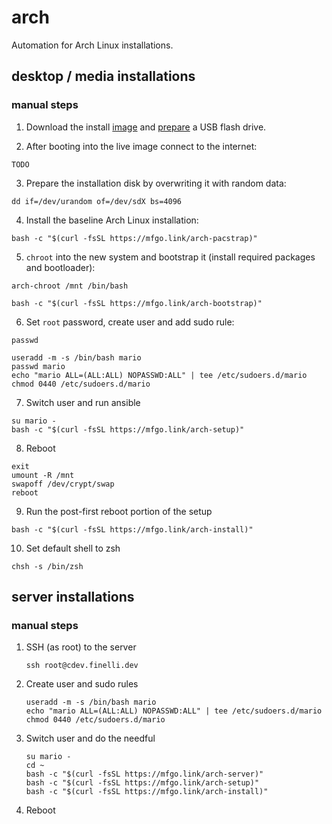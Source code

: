 # arch

Automation for Arch Linux installations.

## desktop / media installations

### manual steps

1. Download the install [image](https://www.archlinux.org/download/) and
[prepare](https://wiki.archlinux.org/index.php/USB_flash_installation_medium)
a USB flash drive.

2. After booting into the live image connect to the internet:

```
TODO
```

3. Prepare the installation disk by overwriting it with random data:

```shell
dd if=/dev/urandom of=/dev/sdX bs=4096
```

4. Install the baseline Arch Linux installation:

```shell
bash -c "$(curl -fsSL https://mfgo.link/arch-pacstrap)"
```

5. `chroot` into the new system and bootstrap it (install required packages
and bootloader):

```shell
arch-chroot /mnt /bin/bash
```

```shell
bash -c "$(curl -fsSL https://mfgo.link/arch-bootstrap)"
```

6. Set `root` password, create user and add sudo rule:

```shell
passwd
```

```shell
useradd -m -s /bin/bash mario
passwd mario
echo "mario ALL=(ALL:ALL) NOPASSWD:ALL" | tee /etc/sudoers.d/mario
chmod 0440 /etc/sudoers.d/mario
```

7. Switch user and run ansible

```shell
su mario -
bash -c "$(curl -fsSL https://mfgo.link/arch-setup)"
```

8. Reboot

```shell
exit
umount -R /mnt
swapoff /dev/crypt/swap
reboot
```

9. Run the post-first reboot portion of the setup

```shell
bash -c "$(curl -fsSL https://mfgo.link/arch-install)"
```

10. Set default shell to zsh

```shell
chsh -s /bin/zsh
```

## server installations

### manual steps

1. SSH (as root) to the server

   ```shell
   ssh root@cdev.finelli.dev
   ```

2. Create user and sudo rules

   ```shell
   useradd -m -s /bin/bash mario
   echo "mario ALL=(ALL:ALL) NOPASSWD:ALL" | tee /etc/sudoers.d/mario
   chmod 0440 /etc/sudoers.d/mario
   ```

3. Switch user and do the needful

   ```shell
   su mario -
   cd ~
   bash -c "$(curl -fsSL https://mfgo.link/arch-server)"
   bash -c "$(curl -fsSL https://mfgo.link/arch-setup)"
   bash -c "$(curl -fsSL https://mfgo.link/arch-install)"
   ```

4. Reboot
